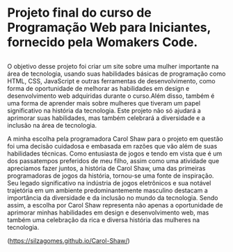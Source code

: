 # Projeto final do curso de Programação Web para Iniciantes, fornecido pela Womakers Code.

##
O objetivo desse projeto foi criar um site sobre uma mulher importante na área de tecnologia, usando suas habilidades básicas de programação como HTML, CSS, JavaScript e outras ferramentas de desenvolvimento, como forma de  oportunidade de melhorar as habilidades em design e desenvolvimento web adquiridas durante o curso.Além disso, também é uma forma de aprender mais sobre mulheres que tiveram um papel significativo na história da tecnologia. Este projeto não só ajudará a aprimorar suas habilidades, mas também celebrará a diversidade e a inclusão na área de tecnologia.

A  minha escolha pela programadora Carol Shaw para o projeto em questão foi uma decisão cuidadosa e embasada em razões que vão além de suas habilidades técnicas. Como entusiasta de jogos e tendo em vista que é um dos passatempos preferidos de meu filho, assim como uma atividade que apreciamos fazer juntos, a história de Carol Shaw, uma das primeiras programadoras de jogos da história, tornou-se uma fonte de inspiração. Seu legado significativo na indústria de jogos eletrônicos e sua notável trajetória em um ambiente predominantemente masculino destacam a importância da diversidade e da inclusão no mundo da tecnologia. Sendo assim, a escolha por Carol Shaw representa não apenas a oportunidade de aprimorar minhas habilidades em design e desenvolvimento web, mas também uma celebração da rica e diversa história das mulheres na tecnologia.


(https://silzagomes.github.io/Carol-Shaw/)
